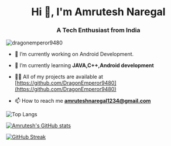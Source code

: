 <h1 align="center">Hi 👋, I'm Amrutesh Naregal</h1>
<h3 align="center">A Tech Enthusiast from India</h3>

<p align="left"> <img src="https://komarev.com/ghpvc/?username=dragonemperor9480&label=Profile%20views&color=0e75b6&style=for-the-badge" alt="dragonemperor9480" /> </p>

- 🔭 I’m currently working on Android Development.
- 🌱 I’m currently learning **JAVA,C++,Android development**

- 👨‍💻 All of my projects are available at [https://github.com/DragonEmperor9480](https://github.com/DragonEmperor9480)

- 📫 How to reach me **amruteshnaregal1234@gmail.com**


![Top Langs](https://github-readme-stats.vercel.app/api/top-langs/?username=DragonEmperor9480&theme=gotham&layout=compact)

[![Amrutesh's GitHub stats](https://github-readme-stats.vercel.app/api?username=DragonEmperor9480&?count_private=false&theme=gotham&show_icons=true&include_all_commits=yes)](https://github.com/anuraghazra/github-readme-stats)

[![GitHub Streak](https://github-readme-streak-stats.herokuapp.com?user=DragonEmperor9480&theme=gotham)](https://git.io/streak-stats)

